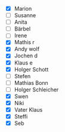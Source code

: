 - [x] Marion
- [ ] Susanne
- [ ] Anita
- [ ] Bärbel
- [ ] Irene
- [x] Mathis r
- [x] Andy wolf
- [x] Jochen d
- [x] Klaus e
- [x] Holger Schott
- [ ] Stefen
- [ ] Mathias Bonn
- [ ] Holger Schleicher
- [x] Swen
- [x] Niki
- [x] Vater Klaus
- [x] Steffi
- [x] Seb